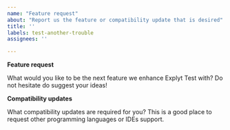 ```yaml
---
name: "Feature request"
about: "Report us the feature or compatibility update that is desired"
title: ''
labels: test-another-trouble
assignees: ''

---
```


**Feature request**

What would you like to be the next feature we enhance Explyt Test with? 
Do not hesitate do suggest your ideas!

**Compatibility updates**

What compatibility updates are required for you? 
This is a good place to request other programming languages or IDEs support.
